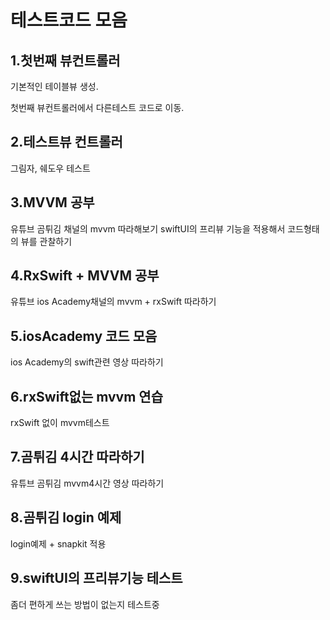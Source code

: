 # 테스트코드 모음



## 1.첫번째 뷰컨트롤러

기본적인 테이블뷰 생성.

첫번째 뷰컨트롤러에서 다른테스트 코드로 이동.

## 2.테스트뷰 컨트롤러

그림자, 쉐도우 테스트

## 3.MVVM 공부

유튜브 곰튀김 채널의 mvvm 따라해보기
swiftUI의 프리뷰 기능을 적용해서 코드형태의 뷰를 관찰하기

## 4.RxSwift + MVVM 공부

유튜브 ios Academy채널의 mvvm + rxSwift 따라하기

## 5.iosAcademy 코드 모음

ios Academy의 swift관련 영상 따라하기

## 6.rxSwift없는 mvvm 연습

rxSwift 없이 mvvm테스트

## 7.곰튀김 4시간 따라하기

유튜브 곰튀김 mvvm4시간 영상 따라하기

## 8.곰튀김 login 예제

login예제 + snapkit 적용

## 9.swiftUI의 프리뷰기능 테스트

좀더 편하게 쓰는 방법이 없는지 테스트중
